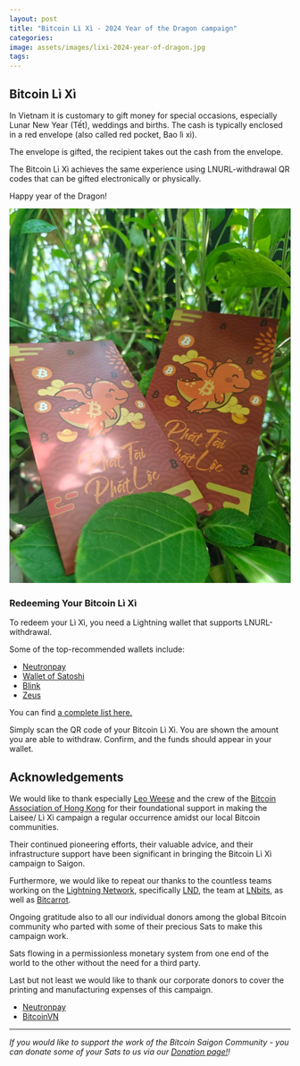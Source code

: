 ```yaml
---
layout: post
title: "Bitcoin Lì Xì - 2024 Year of the Dragon campaign"
categories:
image: assets/images/lixi-2024-year-of-dragon.jpg
tags:
---
```


## **Bitcoin Lì Xì**

In Vietnam it is customary to gift money for special occasions, especially Lunar New Year (Tết), weddings and births. The cash is typically enclosed in a red envelope (also called red pocket, Bao lì xì).

The envelope is gifted, the recipient takes out the cash from the envelope.

The Bitcoin Lì Xì achieves the same experience using LNURL-withdrawal QR codes that can be gifted electronically or physically.

Happy year of the Dragon!

![Happy year of the Dragon!](/assets/images/lixi-2024-year-of-dragon-1.jpg)

### **Redeeming Your Bitcoin Lì Xì**

To redeem your Lì Xì, you need a Lightning wallet that supports LNURL-withdrawal.

Some of the top-recommended wallets include:

- [Neutronpay](https://neutronpay.com/)
- [Wallet of Satoshi](https://www.walletofsatoshi.com/)
- [Blink](https://www.blink.sv/)
- [Zeus](https://zeusln.com/)

You can find [a complete list here.](https://github.com/fiatjaf/awesome-lnurl/#wallets)

Simply scan the QR code of your Bitcoin Lì Xì. You are shown the amount you are able to withdraw. Confirm, and the funds should appear in your wallet.

## **Acknowledgements**

We would like to thank especially [Leo Weese](https://www.twitter.com//@/LeoAW) and the crew of the [Bitcoin Association of Hong Kong](https://www.bitcoin.org.hk/) for their foundational support in making the Laisee/ Lì Xì campaign a regular occurrence amidst our local Bitcoin communities.

Their continued pioneering efforts, their valuable advice, and their infrastructure support have been significant in bringing the Bitcoin Lì Xì campaign to Saigon.

Furthermore, we would like to repeat our thanks to the countless teams working on the [Lightning Network](http://lightning.network/), specifically [LND](https://github.com/lightningnetwork/lnd), the team at [LNbits](https://lnbits.com/), as well as [Bitcarrot](https://github.com/BitCarrot).

Ongoing gratitude also to all our individual donors among the global Bitcoin community who parted with some of their precious Sats to make this campaign work.

Sats flowing in a permissionless monetary system from one end of the world to the other without the need for a third party.

Last but not least we would like to thank our corporate donors to cover the printing and manufacturing expenses of this campaign.

- [Neutronpay](http://neutronpay.com/)
- [BitcoinVN](http://www.bitcoinvn.io/)

---

_If you would like to support the work of the Bitcoin Saigon Community - you can donate some of your Sats to us via our [Donation page!](https://bitcoinsaigon.org/donate-satoshis)!_
